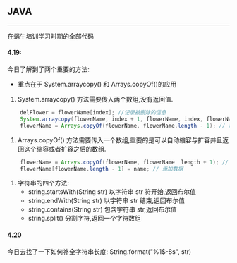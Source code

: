 ## JAVA

---

在蜗牛培训学习时期的全部代码

#### 4.19:

今日了解到了两个重要的方法:

- 重点在于 System.arraycopy() 和 Arrays.copyOf()的应用

1. System.arraycopy() 方法需要传入两个数组,没有返回值.

```java
    delFlower = flowerName[index]; //记录被删除的信息
    System.arraycopy(flowerName, index + 1, flowerName, index, flowerName.length- 1 - index); // 数组之间的切片复制
    flowerName = Arrays.copyOf(flowerName, flowerName.length - 1); // 数组缩容
```

1. Arrays.copyOf() 方法需要传入一个数组,重要的是可以自动缩容与扩容并且返回这个缩容或者扩容之后的数组.

```Java
    flowerName = Arrays.copyOf(flowerName, flowerName  length + 1); // 数组扩容
    flowerName[flowerName.length - 1] = name; // 添加数据
```

1. 字符串的四个方法:
   - string.startsWith(String str) 以字符串 str 符开始,返回布尔值
   - string.endWith(String str) 以字符串 str 结束,返回布尔值
   - string.contains(String str) 包含字符串 str,返回布尔值
   - string.split() 分割字符,返回一个字符数组

#### 4.20

今日去找了一下如何补全字符串长度: String.format("%1$-8s", str)
